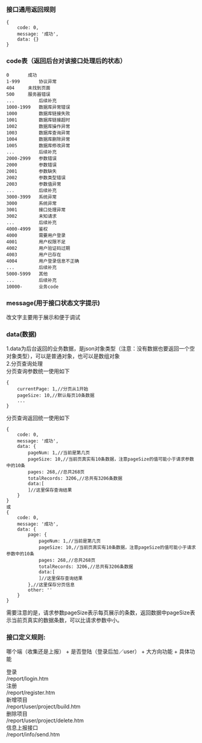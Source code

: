 ### 接口通用返回规则
```
{
	code: 0,
	message: '成功',
	data: {}
}
``` 
### code表（返回后台对该接口处理后的状态）
```
0		成功  
1-999		协议异常  
404		未找到页面  
500		服务器错误  
... 		后续补充  
1000-1999	数据库异常错误  
1000		数据库链接失败  
1001		数据库链接超时  
1002		数据库操作异常
1003		数据库查询异常  
1004		数据库删除异常  
1005		数据库修改异常
... 		后续补充  
2000-2999 	参数错误  
2000		参数错误  
2001		参数缺失  
2002		参数类型错误  
2003	 	参数值异常  
... 		后续补充  
3000-3999 	系统异常  
3000 		系统异常 
3001 		接口处理异常  
3002 		未知请求  
... 		后续补充  
4000-4999	鉴权
4000		需要用户登录  
4001		用户权限不足  
4002		用户验证码过期  
4003		用户已存在  
4004		用户登录信息不正确  
... 		后续补充  
5000-5999	其他
... 		后续补充  	
10000-		业务code
```
### message(用于接口状态文字提示)
改文字主要用于展示和便于调试

### data(数据)
1.data为后台返回的业务数据，是json对象类型（注意：没有数据也要返回一个空对象类型），可以是普通对象，也可以是数组对象  
2.分页查询处理  
分页查询参数统一使用如下   
```
{
	currentPage: 1,//分页从1开始
	pageSize: 10,//默认每页10条数据
	...
}
```
分页查询返回统一使用如下
```
{
	code: 0,
	message: '成功',
	data: {
		pageNum: 1,//当前是第几页
		pageSize: 10,//当前页真实有10条数据，注意pageSize的值可能小于请求参数中的10条
		pages: 268,//总共268页
		totalRecords: 3206,//总共有3206条数据
		data:[
		]//这里保存查询结果
	}
}
或
{
	code: 0,
	message: '成功',
	data: {
		page: {
			pageNum: 1,//当前是第几页
			pageSize: 10,//当前页真实有10条数据，注意pageSize的值可能小于请求参数中的10条
			pages: 268,//总共268页
			totalRecords: 3206,//总共有3206条数据
			data:[
			]//这里保存查询结果
		},//这里保存分页信息
		other: ''
	}
}
```
需要注意的是，请求参数pageSize表示每页展示的条数，返回数据中pageSize表示当前页真实的数据条数，可以比请求参数中小。

### 接口定义规则:  
哪个端（收集还是上报） + 是否登陆（登录后加／user） + 大方向功能 + 具体功能

登录  
/report/login.htm  
注册  
/report/register.htm  
新增项目  
/report/user/project/build.htm  
删除项目  
/report/user/project/delete.htm  
信息上报接口  
/report/info/send.htm  





